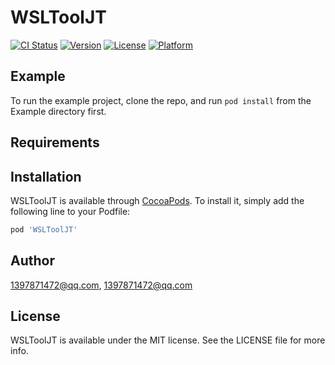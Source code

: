 # WSLToolJT

[![CI Status](https://img.shields.io/travis/1397871472@qq.com/WSLToolJT.svg?style=flat)](https://travis-ci.org/1397871472@qq.com/WSLToolJT)
[![Version](https://img.shields.io/cocoapods/v/WSLToolJT.svg?style=flat)](https://cocoapods.org/pods/WSLToolJT)
[![License](https://img.shields.io/cocoapods/l/WSLToolJT.svg?style=flat)](https://cocoapods.org/pods/WSLToolJT)
[![Platform](https://img.shields.io/cocoapods/p/WSLToolJT.svg?style=flat)](https://cocoapods.org/pods/WSLToolJT)

## Example

To run the example project, clone the repo, and run `pod install` from the Example directory first.

## Requirements

## Installation

WSLToolJT is available through [CocoaPods](https://cocoapods.org). To install
it, simply add the following line to your Podfile:

```ruby
pod 'WSLToolJT'
```

## Author

1397871472@qq.com, 1397871472@qq.com

## License

WSLToolJT is available under the MIT license. See the LICENSE file for more info.
